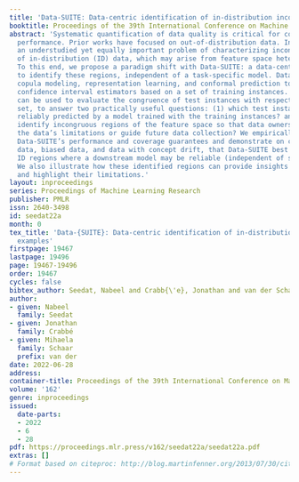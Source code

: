 ```yaml
---
title: 'Data-SUITE: Data-centric identification of in-distribution incongruous examples'
booktitle: Proceedings of the 39th International Conference on Machine Learning
abstract: 'Systematic quantification of data quality is critical for consistent model
  performance. Prior works have focused on out-of-distribution data. Instead, we tackle
  an understudied yet equally important problem of characterizing incongruous regions
  of in-distribution (ID) data, which may arise from feature space heterogeneity.
  To this end, we propose a paradigm shift with Data-SUITE: a data-centric AI framework
  to identify these regions, independent of a task-specific model. Data-SUITE leverages
  copula modeling, representation learning, and conformal prediction to build feature-wise
  confidence interval estimators based on a set of training instances. These estimators
  can be used to evaluate the congruence of test instances with respect to the training
  set, to answer two practically useful questions: (1) which test instances will be
  reliably predicted by a model trained with the training instances? and (2) can we
  identify incongruous regions of the feature space so that data owners understand
  the data’s limitations or guide future data collection? We empirically validate
  Data-SUITE’s performance and coverage guarantees and demonstrate on cross-site medical
  data, biased data, and data with concept drift, that Data-SUITE best identifies
  ID regions where a downstream model may be reliable (independent of said model).
  We also illustrate how these identified regions can provide insights into datasets
  and highlight their limitations.'
layout: inproceedings
series: Proceedings of Machine Learning Research
publisher: PMLR
issn: 2640-3498
id: seedat22a
month: 0
tex_title: 'Data-{SUITE}: Data-centric identification of in-distribution incongruous
  examples'
firstpage: 19467
lastpage: 19496
page: 19467-19496
order: 19467
cycles: false
bibtex_author: Seedat, Nabeel and Crabb{\'e}, Jonathan and van der Schaar, Mihaela
author:
- given: Nabeel
  family: Seedat
- given: Jonathan
  family: Crabbé
- given: Mihaela
  family: Schaar
  prefix: van der
date: 2022-06-28
address:
container-title: Proceedings of the 39th International Conference on Machine Learning
volume: '162'
genre: inproceedings
issued:
  date-parts:
  - 2022
  - 6
  - 28
pdf: https://proceedings.mlr.press/v162/seedat22a/seedat22a.pdf
extras: []
# Format based on citeproc: http://blog.martinfenner.org/2013/07/30/citeproc-yaml-for-bibliographies/
---
```

